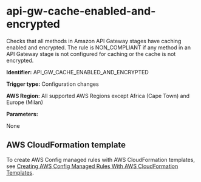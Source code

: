 # api\-gw\-cache\-enabled\-and\-encrypted<a name="api-gw-cache-enabled-and-encrypted"></a>

Checks that all methods in Amazon API Gateway stages have caching enabled and encrypted\. The rule is NON\_COMPLIANT if any method in an API Gateway stage is not configured for caching or the cache is not encrypted\.

**Identifier:** API\_GW\_CACHE\_ENABLED\_AND\_ENCRYPTED

**Trigger type:** Configuration changes

**AWS Region:** All supported AWS Regions except Africa \(Cape Town\) and Europe \(Milan\)

**Parameters:**

 None  

## AWS CloudFormation template<a name="w24aac11c29c17c21c15"></a>

To create AWS Config managed rules with AWS CloudFormation templates, see [Creating AWS Config Managed Rules With AWS CloudFormation Templates](aws-config-managed-rules-cloudformation-templates.md)\.
